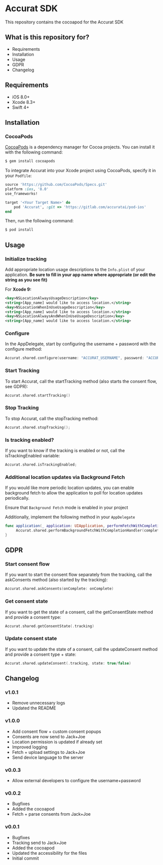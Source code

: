 # Accurat SDK #

This repository contains the cocoapod for the Accurat SDK

## What is this repository for? ##
* Requirements
* Installation
* Usage
* GDPR
* Changelog

## Requirements

- iOS 8.0+
- Xcode 8.3+
- Swift 4+

## Installation

### CocoaPods

[CocoaPods](https://cocoapods.org) is a dependency manager for Cocoa projects. You can install it with the following command:

```bash
$ gem install cocoapods
```

To integrate Accurat into your Xcode project using CocoaPods, specify it in your `Podfile`:

```ruby
source 'https://github.com/CocoaPods/Specs.git'
platform :ios, '8.0'
use_frameworks!

target '<Your Target Name>' do
    pod 'Accurat', :git => 'https://gitlab.com/accuratai/pod-ios'
end
```

Then, run the following command:

```bash
$ pod install
```

## Usage

### Initialize tracking

Add appropriate location usage descriptions to the `Info.plist` of your application. **Be sure to fill in your app name where appropriate (or edit the string as you see fit)**

For **Xcode 9:**
```xml
<key>NSLocationAlwaysUsageDescription</key>
<string>[App_name] would like to access location.</string>
<key>NSLocationWhenInUseUsageDescription</key>
<string>[App_name] would like to access location.</string>
<key>NSLocationAlwaysAndWhenInUseUsageDescription</key>
<string>[App_name] would like to access location.</string>
```

### Configure
In the AppDelegate, start by configuring the username + password with the configure method:
```swift
Accurat.shared.configure(username: "ACCURAT_USERNAME", password: "ACCURAT_PASSWORD")
```
### Start Tracking
To start Accurat, call the startTracking method (also starts the consent flow, see GDPR):
```swift
Accurat.shared.startTracking()
```
### Stop Tracking
To stop Accurat, call the stopTracking method:
```swift
Accurat.shared.stopTracking();
```
### Is tracking enabled?
If you want to know if the tracking is enabled or not, call the isTrackingEnabled variable:
```swift
Accurat.shared.isTrackingEnabled;
```

### Additional location updates via Background Fetch
If you would like more periodic location updates, you can enable background fetch to allow the application to poll for location updates periodically.

Ensure that `Background Fetch` mode is enabled in your project

Additionally, implement the following method in your `AppDelegate`

```swift
func application(_ application: UIApplication, performFetchWithCompletionHandler completionHandler: @escaping (UIBackgroundFetchResult) -> Void) {
     Accurat.shared.performBackgroundFetchWithCompletionHandler(completionHandler)
}
```

## GDPR

### Start consent flow
If you want to start the consent flow separately from the tracking, call the askConsents method (also started by the tracking):
```swift
Accurat.shared.askConsents(onComplete: onComplete)
```

### Get consent state
If you want to get the state of a consent, call the getConsentState method and provide a consent type:
```swift
Accurat.shared.getConsentState(.tracking)
```

### Update consent state
If you want to update the state of a consent, call the updateConsent method and provide a consent type + state:
```swift
Accurat.shared.updateConsent(.tracking, state: true/false)
```

## Changelog

### v1.0.1
* Remove unnecessary logs
* Updated the README

### v1.0.0
* Add consent flow + custom consent popups
* Consents are now send to Jack+Joe
* Location permission is updated if already set
* Improved logging
* Fetch + upload settings to Jack+Joe
* Send device language to the server

### v0.0.3
* Allow external developers to configure the username+password

### v0.0.2
* Bugfixes
* Added the cocoapod
* Fetch + parse consents from Jack+Joe

### v0.0.1
* Bugfixes
* Tracking send to Jack+Joe
* Added the cocoapod
* Updated the accessibility for the files
* Initial commit
